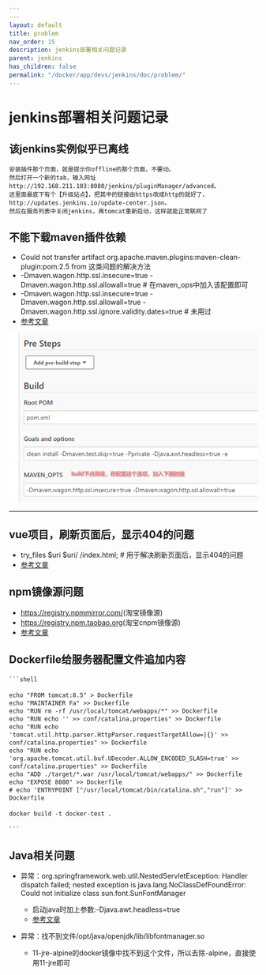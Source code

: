 ```yaml
---
---
layout: default
title: problem
nav_order: 15
description: jenkins部署相关问题记录
parent: jenkins
has_children: false
permalink: "/docker/app/devs/jenkins/doc/problem/"
---
```


# jenkins部署相关问题记录

## 该jenkins实例似乎已离线

    安装插件那个页面，就是提示你offline的那个页面，不要动。
    然后打开一个新的tab，输入网址http://192.168.211.103:8080/jenkins/pluginManager/advanced。 
    这里面最底下有个【升级站点】，把其中的链接由https改成http的就好了，http://updates.jenkins.io/update-center.json。 
    然后在服务列表中关闭jenkins，再tomcat重新启动，这样就能正常联网了

## 不能下载maven插件依赖

- Could not transfer artifact org.apache.maven.plugins:maven-clean-plugin:pom:2.5 from 这类问题的解决方法
- -Dmaven.wagon.http.ssl.insecure=true -Dmaven.wagon.http.ssl.allowall=true # 在maven_ops中加入该配置即可
- -Dmaven.wagon.http.ssl.insecure=true -Dmaven.wagon.http.ssl.allowall=true -Dmaven.wagon.http.ssl.ignore.validity.dates=true # 未用过
- [参考文章](https://www.cnblogs.com/JavaArchitect/p/14383061.html)

![img.png](img/不能下载maven插件依赖/img.png)

---

## vue项目，刷新页面后，显示404的问题

- try_files $uri $uri/ /index.html; # 用于解决刷新页面后，显示404的问题
- [参考文章](https://www.cnblogs.com/caijinghong/p/14693820.html)

## npm镜像源问题

- <https://registry.npmmirror.com/>(淘宝镜像源)
- <https://registry.npm.taobao.org>(淘宝cnpm镜像源)
- [参考文章](https://cloud.tencent.com/developer/article/1372949)

## Dockerfile给服务器配置文件追加内容

    ```shell

    echo "FROM tomcat:8.5" > Dockerfile
    echo "MAINTAINER Fa" >> Dockerfile
    echo "RUN rm -rf /usr/local/tomcat/webapps/*" >> Dockerfile
    echo "RUN echo '' >> conf/catalina.properties" >> Dockerfile
    echo "RUN echo 'tomcat.util.http.parser.HttpParser.requestTargetAllow=|{}' >> conf/catalina.properties" >> Dockerfile
    echo "RUN echo 'org.apache.tomcat.util.buf.UDecoder.ALLOW_ENCODED_SLASH=true' >> conf/catalina.properties" >> Dockerfile
    echo "ADD ./target/*.war /usr/local/tomcat/webapps/" >> Dockerfile
    echo "EXPOSE 8080" >> Dockerfile
    # echo 'ENTRYPOINT ["/usr/local/tomcat/bin/catalina.sh","run"]' >> Dockerfile

    docker build -t docker-test .

    ```

## Java相关问题

- 异常：org.springframework.web.util.NestedServletException: Handler dispatch failed; nested exception is java.lang.NoClassDefFoundError: Could not initialize class sun.font.SunFontManager
  - 启动java时加上参数:-Djava.awt.headless=true
  - [参考文章](https://www.cnblogs.com/yanqin/p/7160889.html)

- 异常：找不到文件/opt/java/openjdk/lib/libfontmanager.so
  - 11-jre-alpine的docker镜像中找不到这个文件，所以去除-alpine，直接使用11-jre即可
